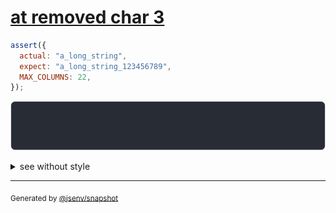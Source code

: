 # [at removed char 3](../../max_columns.test.js#L34)

```js
assert({
  actual: "a_long_string",
  expect: "a_long_string_123456789",
  MAX_COLUMNS: 22,
});
```

![img](throw.svg)

<details>
  <summary>see without style</summary>

```console
AssertionError: actual and expect are different

actual: …"ng_string"
expect: …"ng_string_"…
```

</details>


---

<sub>
  Generated by <a href="https://github.com/jsenv/core/tree/main/packages/tooling/snapshot">@jsenv/snapshot</a>
</sub>
